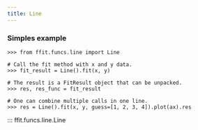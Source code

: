 ```yaml
---
title: Line
---
```


### Simples example

```
>>> from ffit.funcs.line import Line

# Call the fit method with x and y data.
>>> fit_result = Line().fit(x, y)

# The result is a FitResult object that can be unpacked.
>>> res, res_func = fit_result

# One can combine multiple calls in one line.
>>> res = Line().fit(x, y, guess=[1, 2, 3, 4]).plot(ax).res
```

<!-- prettier-ignore -->
::: ffit.funcs.line.Line

